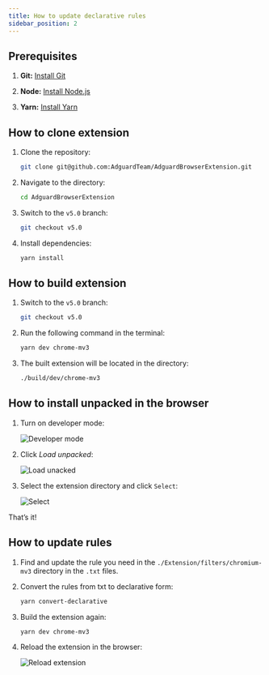 ```yaml
---
title: How to update declarative rules
sidebar_position: 2
---
```


## Prerequisites

1. **Git:** [Install Git](https://git-scm.com/book/en/v2/Getting-Started-Installing-Git)

1. **Node:** [Install Node.js](https://nodejs.org/en/download/package-manager)

1. **Yarn:** [Install Yarn](https://classic.yarnpkg.com/lang/en/docs/install)

## How to clone extension

1. Clone the repository:

    ```bash
    git clone git@github.com:AdguardTeam/AdguardBrowserExtension.git
    ```

1. Navigate to the directory:

    ```bash
    cd AdguardBrowserExtension
    ```

1. Switch to the `v5.0` branch:

    ```bash
    git checkout v5.0
    ```

1. Install dependencies:

    ```bash
    yarn install
    ```

## How to build extension

1. Switch to the `v5.0` branch:

    ```bash
    git checkout v5.0
    ```

1. Run the following command in the terminal:

    ```bash
    yarn dev chrome-mv3
    ```

1. The built extension will be located in the directory:

    ```bash
    ./build/dev/chrome-mv3
    ```

## How to install unpacked in the browser

1. Turn on developer mode:

    ![Developer mode](https://cdn.adtidy.org/content/Kb/ad_blocker/browser_extension/developer_mode.png)

1. Click *Load unpacked*:

    ![Load unacked](https://cdn.adtidy.org/content/Kb/ad_blocker/browser_extension/load_unpacked.png)

1. Select the extension directory and click `Select`:

    ![Select](https://cdn.adtidy.org/content/Kb/ad_blocker/browser_extension/select.png)

That’s it!

## How to update rules

1. Find and update the rule you need in the `./Extension/filters/chromium-mv3` directory in the `.txt` files.

1. Convert the rules from txt to declarative form:

    ```bash
    yarn convert-declarative
    ```

1. Build the extension again:

    ```bash
    yarn dev chrome-mv3
    ```

1. Reload the extension in the browser:

    ![Reload extension](https://cdn.adtidy.org/content/Kb/ad_blocker/browser_extension/reload_extension.png)
